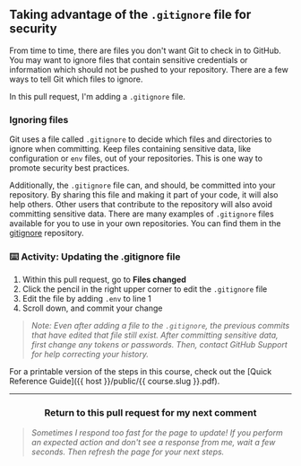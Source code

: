 ## Taking advantage of the `.gitignore` file for security

From time to time, there are files you don't want Git to check in to GitHub. You may want to ignore files that contain sensitive credentials or information which should not be pushed to your repository. There are a few ways to tell Git which files to ignore.

In this pull request, I'm adding a `.gitignore` file.

### Ignoring files

Git uses a file called `.gitignore` to decide which files and directories to ignore when committing.  Keep files containing sensitive data, like configuration or `env` files, out of your repositories. This is one way to promote security best practices.

Additionally, the `.gitignore` file can, and should, be committed into your repository.  By sharing this file and making it part of your code, it will also help others. Other users that contribute to the repository will also avoid committing sensitive data. There are many examples of `.gitignore` files available for you to use in your own repositories. You can find them in the [gitignore](https://github.com/github/gitignore) repository.

### :keyboard: Activity: Updating the .gitignore file

1. Within this pull request, go to **Files changed**
1. Click the pencil in the right upper corner to edit the `.gitignore` file
1. Edit the file by adding `.env` to line 1
1. Scroll down, and commit your change

 > _Note: Even after adding a file to the `.gitignore`, the previous commits that have edited that file still exist. After committing sensitive data, first change any tokens or passwords. Then, contact GitHub Support for help correcting your history._

For a printable version of the steps in this course, check out the [Quick Reference Guide]({{ host }}/public/{{ course.slug }}.pdf).

<hr>
<h3 align="center">Return to this pull request for my next comment</h3>

> _Sometimes I respond too fast for the page to update! If you perform an expected action and don't see a response from me, wait a few seconds. Then refresh the page for your next steps._
